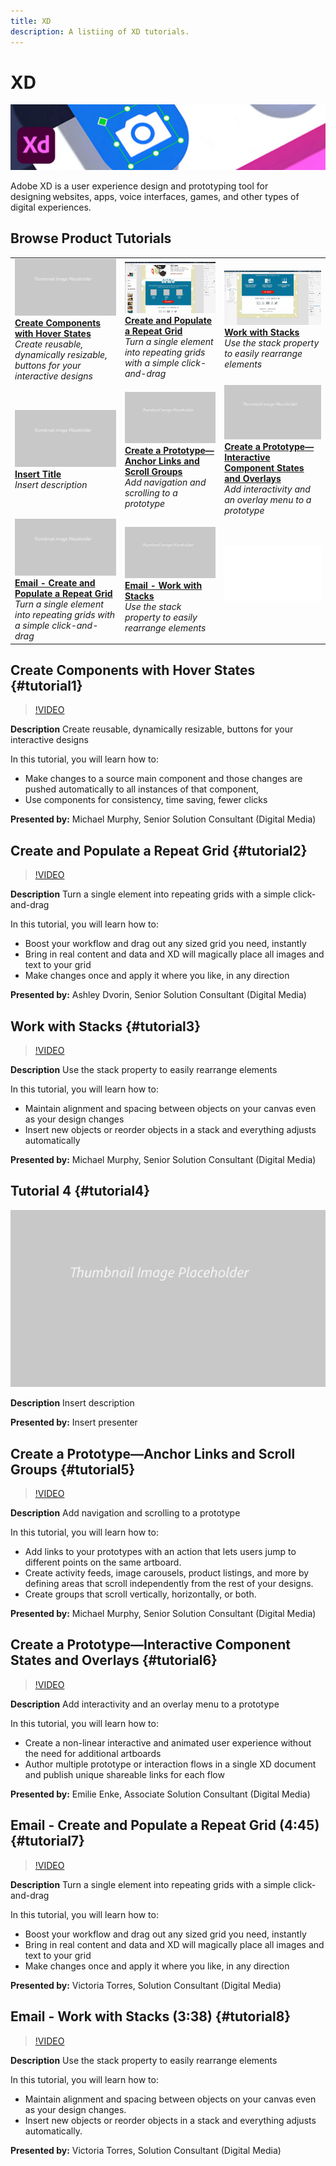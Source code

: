 ```yaml
---
title: XD
description: A listiing of XD tutorials.
---
```


# XD

![Tutorial Hero Image](../assets/XD.jpg)

Adobe XD is a user experience design and prototyping tool for designing websites, apps, voice interfaces, games, and other types of digital experiences.

## Browse Product Tutorials

<table>
<tr>
 <td>
   <a href="xd.md#tutorial1">
      <img alt="Create Components with Hover States" src="../assets/table_placeholder.png" />
   </a>
    <div>
   <a href="xd.md#tutorial1"><strong>Create Components with Hover States</strong></a>
    </div>
    <em>Create reusable, dynamically resizable, buttons for your interactive designs</em>
    <br>
  </td>
  <td>
    <a href="xd.md#tutorial2">
        <img alt="Create and Populate a Repeat Grid" src="../assets/xd_repeat_torres.jpg" />
    </a>
    <div>
    <a href="xd.md#tutorial2"><strong>Create and Populate a Repeat Grid</strong></a>
    </div>
    <em>Turn a single element into repeating grids with a simple click-and-drag</em>
    <br>
  </td>
  <td>
   <a href="xd.md#tutorial3">
      <img alt="Work with Stacks" src="../assets/xd_stacks_torres.jpg" />
   </a>
    <div>
    <a href="xd.md#tutorial3"><strong>Work with Stacks</strong></a>
    </div>
    <em>Use the stack property to easily rearrange elements</em>
    <br>
  </td>
</tr>
<tr>
 <td>
   <a href="xd.md#tutorial4">
      <img alt="Insert Title" src="../assets/table_placeholder.png" />
   </a>
    <div>
   <a href="xd.md#tutorial4"><strong>Insert Title</strong></a>
    </div>
    <em>Insert description</em>
    <br>
  </td>
  <td>
    <a href="xd.md#tutorial5">
        <img alt="Create a Prototype—Anchor Links and 
Scroll Groups" src="../assets/table_placeholder.png" />
    </a>
    <div>
    <a href="xd.md#tutorial5"><strong>Create a Prototype—Anchor Links and 
Scroll Groups</strong></a>
    </div>
    <em>Add navigation and scrolling to a prototype</em>
    <br>
  </td>
  <td>
   <a href="xd.md#tutorial6">
      <img alt="Create a Prototype—Interactive Component 
States and Overlays" src="../assets/table_placeholder.png" />
   </a>
    <div>
    <a href="xd.md#tutorial6"><strong>Create a Prototype—Interactive Component 
States and Overlays</strong></a>
    </div>
    <em>Add interactivity and an overlay menu to a prototype</em>
    <br>
  </td>
</tr>
<tr>
 <td>
   <a href="xd.md#tutorial7">
      <img alt="Email - Create and Populate a Repeat Grid" src="../assets/table_placeholder.png" />
   </a>
    <div>
   <a href="xd.md#tutorial7"><strong>Email - Create and Populate a Repeat Grid</strong></a>
    </div>
    <em>Turn a single element into repeating grids with a simple click-and-drag</em>
    <br>
  </td>
  <td>
    <a href="xd.md#tutorial8">
        <img alt="Email - Work with Stacks" src="../assets/table_placeholder.png" />
    </a>
    <div>
    <a href="xd.md#tutorial8"><strong>Email - Work with Stacks</strong></a>
    </div>
    <em>Use the stack property to easily rearrange elements</em>
    <br>
  </td>
  <td>
    <img alt="Spacer" src="../assets/Whitespacer.png" />
    <div>
    <br>
  </td>
</tr>
</table>

## Create Components with Hover States {#tutorial1}

>[!VIDEO](https://video.tv.adobe.com/v/326874?hidetitle=true)

**Description**
Create reusable, dynamically resizable, buttons for your interactive designs

In this tutorial, you will learn how to:
* Make changes to a source main component and those changes are pushed automatically to all instances of that component, 
* Use components for consistency, time saving, fewer clicks

**Presented by:**
Michael Murphy, Senior Solution Consultant (Digital Media)

## Create and Populate a Repeat Grid {#tutorial2}

>[!VIDEO](https://video.tv.adobe.com/v/326955?hidetitle=true)

**Description**
Turn a single element into repeating grids with a simple click-and-drag

In this tutorial, you will learn how to:
* Boost your workflow and drag out any sized grid you need, instantly
* Bring in real content and data and XD will magically place all images and text to your grid
* Make changes once and apply it where you like, in any direction

**Presented by:**
Ashley Dvorin, Senior Solution Consultant (Digital Media)

## Work with Stacks {#tutorial3}

>[!VIDEO](https://video.tv.adobe.com/v/326956?hidetitle=true)

**Description**
Use the stack property to easily rearrange elements

In this tutorial, you will learn how to:
* Maintain alignment and spacing between objects on your canvas even as your design changes
* Insert new objects or reorder objects in a stack and everything adjusts automatically

**Presented by:**
Michael Murphy, Senior Solution Consultant (Digital Media)

## Tutorial 4 {#tutorial4}

![Video Hero Placeholder Image](../assets/table_placeholder.png)

**Description**
Insert description

**Presented by:** 
Insert presenter

## Create a Prototype—Anchor Links and Scroll Groups {#tutorial5}

>[!VIDEO](https://video.tv.adobe.com/v/326957?hidetitle=true)

**Description**
Add navigation and scrolling to a prototype

In this tutorial, you will learn how to:
* Add links to your prototypes with an action that lets users jump to different points on the same artboard.  
* Create activity feeds, image carousels, product listings, and more by defining areas that scroll independently from the rest of your designs.
* Create groups that scroll vertically, horizontally, or both.

**Presented by:**
Michael Murphy, Senior Solution Consultant (Digital Media)

## Create a Prototype—Interactive Component States and Overlays {#tutorial6}

>[!VIDEO](https://video.tv.adobe.com/v/326958?hidetitle=true)

**Description**
Add interactivity and an overlay menu to a prototype

In this tutorial, you will learn how to:
* Create a non-linear interactive and animated user experience without the need for additional artboards
* Author multiple prototype or interaction flows in a single XD document and publish unique shareable links for each flow

**Presented by:** 
Emilie Enke, Associate Solution Consultant (Digital Media)

## Email - Create and Populate a Repeat Grid (4:45) {#tutorial7}

>[!VIDEO](https://video.tv.adobe.com/v/326775?hidetitle=true)

**Description**
Turn a single element into repeating grids with a simple click-and-drag

In this tutorial, you will learn how to:
* Boost your workflow and drag out any sized grid you need, instantly
* Bring in real content and data and XD will magically place all images and text to your grid
* Make changes once and apply it where you like, in any direction

**Presented by:**
Victoria Torres, Solution Consultant (Digital Media)

## Email - Work with Stacks (3:38) {#tutorial8}

>[!VIDEO](https://video.tv.adobe.com/v/326759?hidetitle=true)

**Description**
Use the stack property to easily rearrange elements

In this tutorial, you will learn how to:
* Maintain alignment and spacing between objects on your canvas even as your design changes. 
* Insert new objects or reorder objects in a stack and everything adjusts automatically.

**Presented by:**
 Victoria Torres, Solution Consultant (Digital Media)